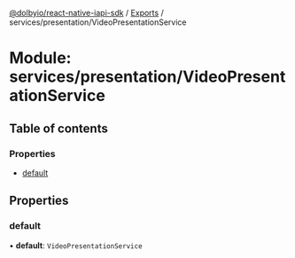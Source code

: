 [@dolbyio/react-native-iapi-sdk](../README.md) / [Exports](../modules.md) / services/presentation/VideoPresentationService

# Module: services/presentation/VideoPresentationService

## Table of contents

### Properties

- [default](services_presentation_VideoPresentationService.md#default)

## Properties

### default

• **default**: `VideoPresentationService`

